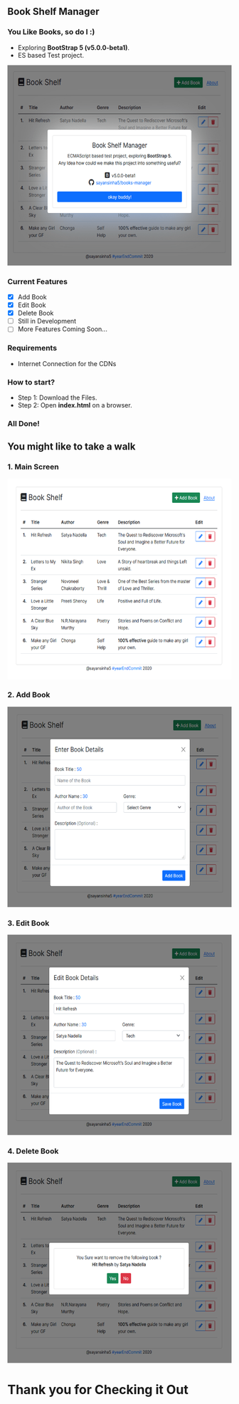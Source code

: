 ## Book Shelf Manager
### You Like Books, so do I :)
- Exploring <b>BootStrap 5 (v5.0.0-beta1)</b>.
- ES based Test project.

<img src="main/ss/00Wall.png" height="450" />

### Current Features
- [x] Add Book
- [x] Edit Book
- [x] Delete Book
- [ ] Still in Development
- [ ] More Features Coming Soon...

### Requirements
- Internet Connection for the CDNs

### How to start?
- Step 1: Download the Files.
- Step 2: Open <b>index.html</b> on a browser.

### All Done!

## You might like to take a walk

### 1. Main Screen
<img src="ss/01SS.png" height="450" />

### 2. Add Book
<img src="ss/02SS.png" height="450" />

### 3. Edit Book
<img src="ss/03SS.png" height="450" />

### 4. Delete Book
<img src="ss/04SS.png" height="450" />

# Thank you for Checking it Out
